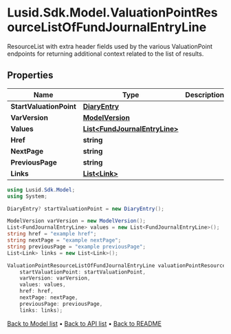 # Lusid.Sdk.Model.ValuationPointResourceListOfFundJournalEntryLine
ResourceList with extra header fields used by the various ValuationPoint endpoints for returning additional context related to the list of results.

## Properties

Name | Type | Description | Notes
------------ | ------------- | ------------- | -------------
**StartValuationPoint** | [**DiaryEntry**](DiaryEntry.md) |  | [optional] 
**VarVersion** | [**ModelVersion**](ModelVersion.md) |  | 
**Values** | [**List&lt;FundJournalEntryLine&gt;**](FundJournalEntryLine.md) |  | 
**Href** | **string** |  | [optional] 
**NextPage** | **string** |  | [optional] 
**PreviousPage** | **string** |  | [optional] 
**Links** | [**List&lt;Link&gt;**](Link.md) |  | [optional] 

```csharp
using Lusid.Sdk.Model;
using System;

DiaryEntry? startValuationPoint = new DiaryEntry();

ModelVersion varVersion = new ModelVersion();
List<FundJournalEntryLine> values = new List<FundJournalEntryLine>();
string href = "example href";
string nextPage = "example nextPage";
string previousPage = "example previousPage";
List<Link> links = new List<Link>();

ValuationPointResourceListOfFundJournalEntryLine valuationPointResourceListOfFundJournalEntryLineInstance = new ValuationPointResourceListOfFundJournalEntryLine(
    startValuationPoint: startValuationPoint,
    varVersion: varVersion,
    values: values,
    href: href,
    nextPage: nextPage,
    previousPage: previousPage,
    links: links);
```

[Back to Model list](../README.md#documentation-for-models) &#8226; [Back to API list](../README.md#documentation-for-api-endpoints) &#8226; [Back to README](../README.md)
